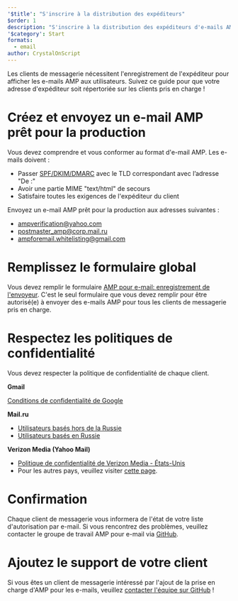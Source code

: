 ```yaml
---
'$title': "S'inscrire à la distribution des expéditeurs"
$order: 1
description: "S'inscrire à la distribution des expéditeurs d'e-mails AMP"
'$category': Start
formats:
  - email
author: CrystalOnScript
---
```


Les clients de messagerie nécessitent l'enregistrement de l'expéditeur pour afficher les e-mails AMP aux utilisateurs. Suivez ce guide pour que votre adresse d'expéditeur soit répertoriée sur les clients pris en charge !

# Créez et envoyez un e-mail AMP prêt pour la production

Vous devez comprendre et vous conformer au format d'e-mail AMP. Les e-mails doivent :

- Passer [SPF/DKIM/DMARC](https://support.google.com/a/answer/33786?hl=en) avec le TLD correspondant avec l’adresse "De :"
- Avoir une partie MIME "text/html" de secours
- Satisfaire toutes les exigences de l'expéditeur du client

Envoyez un e-mail AMP prêt pour la production aux adresses suivantes :

- ampverification@yahoo.com
- postmaster_amp@corp.mail.ru
- ampforemail.whitelisting@gmail.com

# Remplissez le formulaire global

Vous devez remplir le formulaire [AMP pour e-mail: enregistrement de l'envoyeur](https://docs.google.com/forms/d/e/1FAIpQLSdso95e7UDLk_R-bnpzsAmuUMDQEMUgTErcfGGItBDkghHU2A/viewform?gxids=7628). C'est le seul formulaire que vous devez remplir pour être autorisé(e) à envoyer des e-mails AMP pour tous les clients de messagerie pris en charge.

# Respectez les politiques de confidentialité

Vous devez respecter la politique de confidentialité de chaque client.

**Gmail**

[Conditions de confidentialité de Google](https://policies.google.com/privacy)

**Mail.ru**

- [Utilisateurs basés hors de la Russie](https://help.mail.ru/engmail-help/privacy)
- [Utilisateurs basés en Russie](https://agent.mail.ru/legal/privacypolicy/en)

**Verizon Media (Yahoo Mail)**

- [Politique de confidentialité de Verizon Media - États-Unis](https://www.verizonmedia.com/policies/us/en/verizonmedia/privacy/index.html)
- Pour les autres pays, veuillez visiter [cette page](https://www.verizonmedia.com/policies/).

# Confirmation

Chaque client de messagerie vous informera de l'état de votre liste d'autorisation par e-mail. Si vous rencontrez des problèmes, veuillez contacter le groupe de travail AMP pour e-mail via [GitHub](https://github.com/ampproject/wg-amp4email).

# Ajoutez le support de votre client

Si vous êtes un client de messagerie intéressé par l'ajout de la prise en charge d'AMP pour les e-mails, veuillez [contacter l'équipe sur GitHub](https://github.com/ampproject/wg-amp4email/) !
